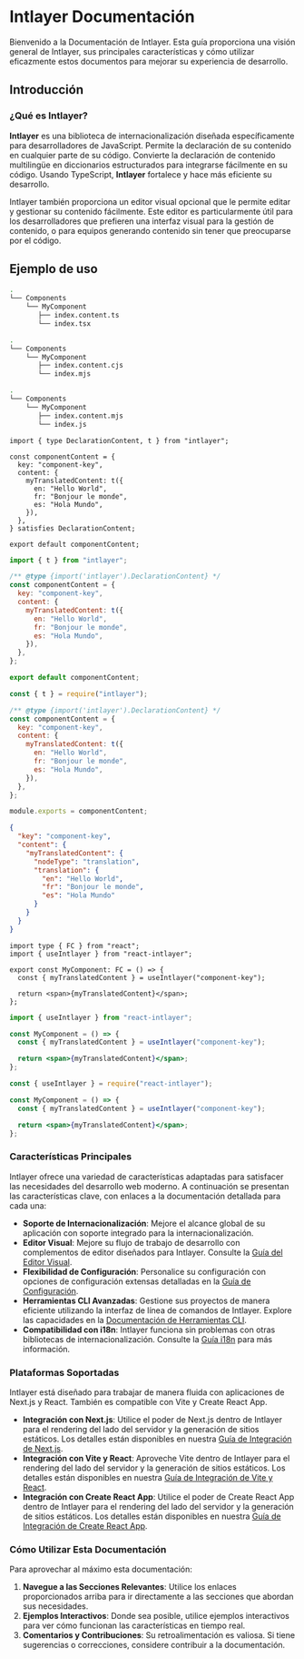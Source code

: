 # Intlayer Documentación

Bienvenido a la Documentación de Intlayer. Esta guía proporciona una visión general de Intlayer, sus principales características y cómo utilizar eficazmente estos documentos para mejorar su experiencia de desarrollo.

## Introducción

### ¿Qué es Intlayer?

**Intlayer** es una biblioteca de internacionalización diseñada específicamente para desarrolladores de JavaScript. Permite la declaración de su contenido en cualquier parte de su código. Convierte la declaración de contenido multilingüe en diccionarios estructurados para integrarse fácilmente en su código. Usando TypeScript, **Intlayer** fortalece y hace más eficiente su desarrollo.

Intlayer también proporciona un editor visual opcional que le permite editar y gestionar su contenido fácilmente. Este editor es particularmente útil para los desarrolladores que prefieren una interfaz visual para la gestión de contenido, o para equipos generando contenido sin tener que preocuparse por el código.

## Ejemplo de uso

```bash codeFormat="typescript"
.
└── Components
    └── MyComponent
       ├── index.content.ts
       └── index.tsx
```

```bash codeFormat="commonjs"
.
└── Components
    └── MyComponent
       ├── index.content.cjs
       └── index.mjs
```

```bash codeFormat="esm"
.
└── Components
    └── MyComponent
       ├── index.content.mjs
       └── index.js
```

```tsx fileName="src/components/MyComponent/index.content.ts" contentDeclarationFormat="typescript"
import { type DeclarationContent, t } from "intlayer";

const componentContent = {
  key: "component-key",
  content: {
    myTranslatedContent: t({
      en: "Hello World",
      fr: "Bonjour le monde",
      es: "Hola Mundo",
    }),
  },
} satisfies DeclarationContent;

export default componentContent;
```

```javascript fileName="src/components/MyComponent/index.content.mjs" contentDeclarationFormat="esm"
import { t } from "intlayer";

/** @type {import('intlayer').DeclarationContent} */
const componentContent = {
  key: "component-key",
  content: {
    myTranslatedContent: t({
      en: "Hello World",
      fr: "Bonjour le monde",
      es: "Hola Mundo",
    }),
  },
};

export default componentContent;
```

```javascript fileName="src/components/MyComponent/index.content.cjs" contentDeclarationFormat="commonjs"
const { t } = require("intlayer");

/** @type {import('intlayer').DeclarationContent} */
const componentContent = {
  key: "component-key",
  content: {
    myTranslatedContent: t({
      en: "Hello World",
      fr: "Bonjour le monde",
      es: "Hola Mundo",
    }),
  },
};

module.exports = componentContent;
```

```json fileName="src/components/MyComponent/index.content.json" contentDeclarationFormat="json"
{
  "key": "component-key",
  "content": {
    "myTranslatedContent": {
      "nodeType": "translation",
      "translation": {
        "en": "Hello World",
        "fr": "Bonjour le monde",
        "es": "Hola Mundo"
      }
    }
  }
}
```

```tsx fileName="src/components/MyComponent/index.tsx" codeFormat="typescript"
import type { FC } from "react";
import { useIntlayer } from "react-intlayer";

export const MyComponent: FC = () => {
  const { myTranslatedContent } = useIntlayer("component-key");

  return <span>{myTranslatedContent}</span>;
};
```

```jsx fileName="src/components/MyComponent/index.mjx" codeFormat="esm"
import { useIntlayer } from "react-intlayer";

const MyComponent = () => {
  const { myTranslatedContent } = useIntlayer("component-key");

  return <span>{myTranslatedContent}</span>;
};
```

```jsx fileName="src/components/MyComponent/index.csx" codeFormat="commonjs"
const { useIntlayer } = require("react-intlayer");

const MyComponent = () => {
  const { myTranslatedContent } = useIntlayer("component-key");

  return <span>{myTranslatedContent}</span>;
};
```

### Características Principales

Intlayer ofrece una variedad de características adaptadas para satisfacer las necesidades del desarrollo web moderno. A continuación se presentan las características clave, con enlaces a la documentación detallada para cada una:

- **Soporte de Internacionalización**: Mejore el alcance global de su aplicación con soporte integrado para la internacionalización.
- **Editor Visual**: Mejore su flujo de trabajo de desarrollo con complementos de editor diseñados para Intlayer. Consulte la [Guía del Editor Visual](https://github.com/aymericzip/intlayer/blob/main/docs/es/intlayer_editor.md).
- **Flexibilidad de Configuración**: Personalice su configuración con opciones de configuración extensas detalladas en la [Guía de Configuración](https://github.com/aymericzip/intlayer/blob/main/docs/es/configuration.md).
- **Herramientas CLI Avanzadas**: Gestione sus proyectos de manera eficiente utilizando la interfaz de línea de comandos de Intlayer. Explore las capacidades en la [Documentación de Herramientas CLI](https://github.com/aymericzip/intlayer/blob/main/docs/es/intlayer_cli.md).
- **Compatibilidad con i18n**: Intlayer funciona sin problemas con otras bibliotecas de internacionalización. Consulte la [Guía i18n](https://github.com/aymericzip/intlayer/blob/main/docs/es/intlayer_with_i18next.md) para más información.

### Plataformas Soportadas

Intlayer está diseñado para trabajar de manera fluida con aplicaciones de Next.js y React. También es compatible con Vite y Create React App.

- **Integración con Next.js**: Utilice el poder de Next.js dentro de Intlayer para el rendering del lado del servidor y la generación de sitios estáticos. Los detalles están disponibles en nuestra [Guía de Integración de Next.js](https://github.com/aymericzip/intlayer/blob/main/docs/es/intlayer_with_nextjs_15.md).
- **Integración con Vite y React**: Aproveche Vite dentro de Intlayer para el rendering del lado del servidor y la generación de sitios estáticos. Los detalles están disponibles en nuestra [Guía de Integración de Vite y React](https://github.com/aymericzip/intlayer/blob/main/docs/es/intlayer_with_vite+react.md).
- **Integración con Create React App**: Utilice el poder de Create React App dentro de Intlayer para el rendering del lado del servidor y la generación de sitios estáticos. Los detalles están disponibles en nuestra [Guía de Integración de Create React App](https://github.com/aymericzip/intlayer/blob/main/docs/es/intlayer_with_create_react_app.md).

### Cómo Utilizar Esta Documentación

Para aprovechar al máximo esta documentación:

1. **Navegue a las Secciones Relevantes**: Utilice los enlaces proporcionados arriba para ir directamente a las secciones que abordan sus necesidades.
2. **Ejemplos Interactivos**: Donde sea posible, utilice ejemplos interactivos para ver cómo funcionan las características en tiempo real.
3. **Comentarios y Contribuciones**: Su retroalimentación es valiosa. Si tiene sugerencias o correcciones, considere contribuir a la documentación.

